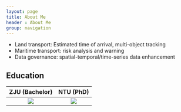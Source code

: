 ```yaml
---
layout: page
title: About Me
header : About Me
group: navigation
---
```


* Land transport: Estimated time of arrival, multi-object tracking
* Maritime transport: risk analysis and warning 
* Data governance: spatial-temporal/time-series data enhancement

## Education

ZJU (Bachelor)     |  NTU (PhD)
:-------------------------:|:-------------------------:
![](http://siyue-zhang.github.io/images/readme/zju.png) | ![](http://siyue-zhang.github.io/images/readme/ntu.png)


